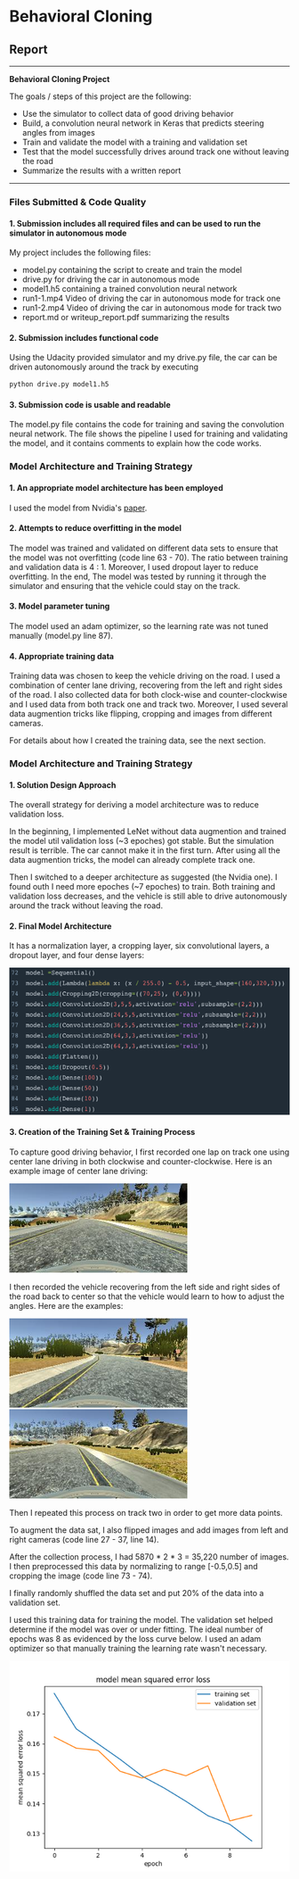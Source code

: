 # **Behavioral Cloning** 

## Report

---

**Behavioral Cloning Project**

The goals / steps of this project are the following:
* Use the simulator to collect data of good driving behavior
* Build, a convolution neural network in Keras that predicts steering angles from images
* Train and validate the model with a training and validation set
* Test that the model successfully drives around track one without leaving the road
* Summarize the results with a written report


[//]: # (Image References)

[image1]: ./examples/layers.png "layers"
[image2]: ./examples/center.jpg "center"
[image3]: ./examples/left.jpg "left"
[image4]: ./examples/right.jpg "right"
[image5]: ./loss1.png "loss1"
[image6]: ./examples/placeholder_small.png "Normal Image"
[image7]: ./examples/placeholder_small.png "Flipped Image"

---
### Files Submitted & Code Quality

#### 1. Submission includes all required files and can be used to run the simulator in autonomous mode

My project includes the following files:
* model.py containing the script to create and train the model
* drive.py for driving the car in autonomous mode
* model1.h5 containing a trained convolution neural network 
* run1-1.mp4 Video of driving the car in autonomous mode for track one
* run1-2.mp4 Video of driving the car in autonomous mode for track two
* report.md or writeup_report.pdf summarizing the results

#### 2. Submission includes functional code
Using the Udacity provided simulator and my drive.py file, the car can be driven autonomously around the track by executing 
```sh
python drive.py model1.h5
```

#### 3. Submission code is usable and readable

The model.py file contains the code for training and saving the convolution neural network. The file shows the pipeline I used for training and validating the model, and it contains comments to explain how the code works.

### Model Architecture and Training Strategy

#### 1. An appropriate model architecture has been employed

I used the model from Nvidia's [paper](https://arxiv.org/abs/1604.07316). 

#### 2. Attempts to reduce overfitting in the model
The model was trained and validated on different data sets to ensure that the model was not overfitting (code line 63 - 70). The ratio between training and validation data is 4 : 1. Moreover, I used dropout layer to reduce overfitting. In the end, The model was tested by running it through the simulator and ensuring that the vehicle could stay on the track.

#### 3. Model parameter tuning

The model used an adam optimizer, so the learning rate was not tuned manually (model.py line 87).

#### 4. Appropriate training data

Training data was chosen to keep the vehicle driving on the road. I used a combination of center lane driving, recovering from the left and right sides of the road. I also collected data for both clock-wise and counter-clockwise and I used data from both track one and track two. Moreover, I used several data augmention tricks like flipping, cropping and images from different cameras.

For details about how I created the training data, see the next section. 

### Model Architecture and Training Strategy

#### 1. Solution Design Approach

The overall strategy for deriving a model architecture was to reduce validation loss.

In the beginning, I implemented LeNet without data augmention and trained the model util validation loss (~3 epoches) got stable. But the simulation result is terrible. The car cannot make it in the first turn. After using all the data augmention tricks, the model can already complete track one.

Then I switched to a deeper architecture as suggested (the Nvidia one). I found outh I need more epoches (~7 epoches) to train. Both training and validation loss decreases, and the vehicle is still able to drive autonomously around the track without leaving the road.

#### 2. Final Model Architecture

It has a normalization layer, a cropping layer, six convolutional layers, a dropout layer, and four dense layers:

![alt text][image1]

#### 3. Creation of the Training Set & Training Process

To capture good driving behavior, I first recorded one lap on track one using center lane driving in both clockwise and counter-clockwise. Here is an example image of center lane driving:

![alt text][image2]

I then recorded the vehicle recovering from the left side and right sides of the road back to center so that the vehicle would learn to how to adjust the angles. Here are the examples:

![alt text][image3]
![alt text][image4]

Then I repeated this process on track two in order to get more data points.

To augment the data sat, I also flipped images and add images from left and right cameras (code line 27 - 37, line 14). 

After the collection process, I had 5870 * 2 * 3 = 35,220 number of images. I then preprocessed this data by normalizing to range [-0.5,0.5] and cropping the image (code line 73 - 74).

I finally randomly shuffled the data set and put 20% of the data into a validation set. 

I used this training data for training the model. The validation set helped determine if the model was over or under fitting. The ideal number of epochs was 8 as evidenced by the loss curve below. I used an adam optimizer so that manually training the learning rate wasn't necessary.

![alt text][image5]

